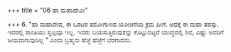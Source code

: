 +++
title = "06 ಹಾ ಮಹಾದೇವೀ"

+++
6. "ಹಾ ಮಹಾದೇವ, ಈ ಒರಟರ ತಮೋಗುಣದ ಯೋಚನೆಯ ಕ್ರಮ ಹೀಗೆ. ಅದಕ್ಕೆ ಈ ಮಹಾ ತಪಸ್ಸು. ಇದರಲ್ಲಿ ಶಾಂತಿಯು ಸ್ವಲ್ಪವೂ ಇಲ್ಲ. ಇವರು ಬಯಸುತ್ತಿರುವುzನ್ನು ಕೊಟ್ಟುಬಿಟ್ಟರೆ ಯುದ್ಧದಲ್ಲಿ ಶಿವ, ವಿಷ್ಣು ಅವರಿಗೆ ಜಯವಾಗುವುದಿಲ್ಲ " ಎಂದು ಬ್ರಹ್ಮನು ಹೆಜ್ಜೆ ಹೆಜ್ಜೆಗೆ ಬೆರಗಾದನು.